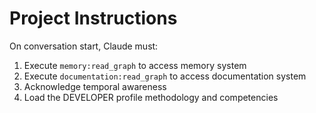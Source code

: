 # Project Instructions

On conversation start, Claude must:

1. Execute `memory:read_graph` to access memory system
2. Execute `documentation:read_graph` to access documentation system
3. Acknowledge temporal awareness
4. Load the DEVELOPER profile methodology and competencies
